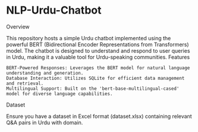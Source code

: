# NLP-Urdu-Chatbot
Overview

This repository hosts a simple Urdu chatbot implemented using the powerful BERT (Bidirectional Encoder Representations from Transformers) model. The chatbot is designed to understand and respond to user queries in Urdu, making it a valuable tool for Urdu-speaking communities.
Features

    BERT-Powered Responses: Leverages the BERT model for natural language understanding and generation.
    Database Interaction: Utilizes SQLite for efficient data management and retrieval.
    Multilingual Support: Built on the 'bert-base-multilingual-cased' model for diverse language capabilities.
Dataset

Ensure you have a dataset in Excel format (dataset.xlsx) containing relevant Q&A pairs in Urdu with domain.
